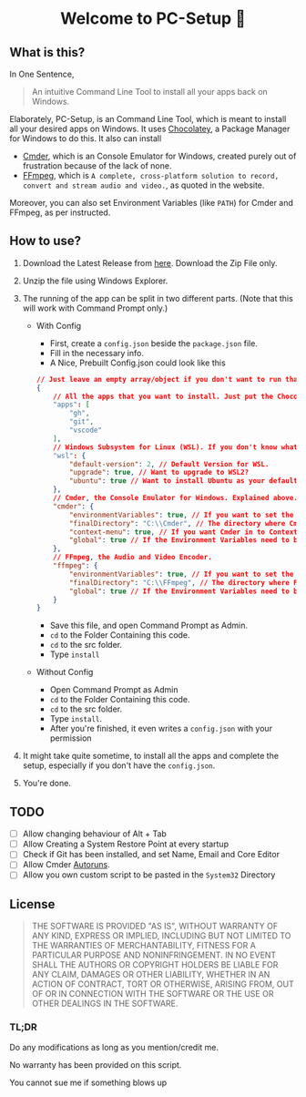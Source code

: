 <h1 align="center">Welcome to PC-Setup 👋</h1>

## What is this?

In One Sentence,
> An intuitive Command Line Tool to install all your apps back on Windows. 

Elaborately,
PC-Setup, is an Command Line Tool, which is meant to install all your desired apps on Windows. It uses [Chocolatey](https://chocolatey.org/), a Package Manager for Windows to do this. It also can install 

* [Cmder](https://cmder.net/), which is an Console Emulator for Windows, created purely out of frustration because of the lack of none.
* [FFmpeg](https://ffmpeg.org/), which is `A complete, cross-platform solution to record, convert and stream audio and video.`, as quoted in the website.

Moreover, you can also set Environment Variables (like `PATH`) for Cmder and FFmpeg, as per instructed.


## How to use?
1. Download the Latest Release from [here](https://github.com/WickedWizard3588/PC-Setup/releases). Download the Zip File only.
2. Unzip the file using Windows Explorer.

3. The running of the app can be split in two different parts. (Note that this will work with Command Prompt only.)
    * With Config
        - First, create a `config.json` beside the `package.json` file.
        - Fill in the necessary info.
        - A Nice, Prebuilt Config.json could look like this
        ```json
        // Just leave an empty array/object if you don't want to run that part of the script.
        {
            // All the apps that you want to install. Just put the Chocolatey App ID from this website https://community.chocolatey.org/packages.
            "apps": [
                "gh",
                "git",
                "vscode"
            ],
            // Windows Subsystem for Linux (WSL). If you don't know what it is, read it from here https://aka.ms/wsl
            "wsl": {
                "default-version": 2, // Default Version for WSL. 
                "upgrade": true, // Want to upgrade to WSL2?
                "ubuntu": true // Want to install Ubuntu as your default WSL distribution?
            },
            // Cmder, the Console Emulator for Windows. Explained above.
            "cmder": {
                "environmentVariables": true, // If you want to set the Environment Variables.
                "finalDirectory": "C:\\Cmder", // The directory where Cmder should reside. 
                "context-menu": true, // If you want Cmder in to Context Menu of your Windows Explorer. Right click on the Folder Name, and see the popup.
                "global": true // If the Environment Variables need to be set at a Global Level.
            },
            // FFmpeg, the Audio and Video Encoder.
            "ffmpeg": {
                "environmentVariables": true, // If you want to set the Environment Variables.
                "finalDirectory": "C:\\FFmpeg", // The directory where FFmpeg should reside.
                "global": true // If the Environment Variables need to be set at a Global Level.
            }
        }
        ```
        - Save this file, and open Command Prompt as Admin.
        - `cd` to the Folder Containing this code.
        - `cd` to the src folder.
        - Type `install`

    * Without Config
        - Open Command Prompt as Admin
        - `cd` to the Folder Containing this code.
        - `cd` to the src folder.
        - Type `install`.
        - After you're finished, it even writes a `config.json` with your permission

4. It might take quite sometime, to install all the apps and complete the setup, especially if you don't have the `config.json`.

5. You're done.

## TODO
- [ ] Allow changing behaviour of Alt + Tab
- [ ] Allow Creating a System Restore Point at every startup
- [ ] Check if Git has been installed, and set Name, Email and Core Editor
- [ ] Allow Cmder [Autoruns](https://github.com/cmderdev/cmder/wiki/Cmder's-shell-in-other-terminals#add-to-autorun).
- [ ] Allow you own custom script to be pasted in the `System32` Directory

## License

> THE SOFTWARE IS PROVIDED "AS IS", WITHOUT WARRANTY OF ANY KIND, EXPRESS OR
> IMPLIED, INCLUDING BUT NOT LIMITED TO THE WARRANTIES OF MERCHANTABILITY,
> FITNESS FOR A PARTICULAR PURPOSE AND NONINFRINGEMENT. IN NO EVENT SHALL THE
> AUTHORS OR COPYRIGHT HOLDERS BE LIABLE FOR ANY CLAIM, DAMAGES OR OTHER
> LIABILITY, WHETHER IN AN ACTION OF CONTRACT, TORT OR OTHERWISE, ARISING FROM,
> OUT OF OR IN CONNECTION WITH THE SOFTWARE OR THE USE OR OTHER DEALINGS IN THE
> SOFTWARE.

### TL;DR
Do any modifications as long as you mention/credit me.

No warranty has been provided on this script.

You cannot sue me if something blows up
